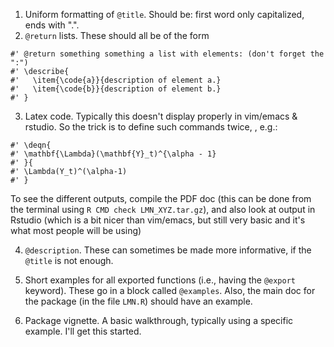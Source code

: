 1.  Uniform formatting of `@title`.  Should be: first word only capitalized, ends with ".".
2.  `@return` lists.  These should all be of the form
```{r}
#' @return something something a list with elements: (don't forget the ":")
#' \describe{
#'   \item{\code{a}}{description of element a.}
#'   \item{\code{b}}{description of element b.}
#' }
```

3.  Latex code.  Typically this doesn't display properly in vim/emacs & rstudio.  So the trick is to define such commands twice, , e.g.:

```{r}
#' \deqn{
#' \mathbf{\Lambda}(\mathbf{Y}_t)^{\alpha - 1}
#' }{
#' \Lambda(Y_t)^(\alpha-1)
#' }
```
To see the different outputs, compile the PDF doc (this can be done from the terminal using `R CMD check LMN_XYZ.tar.gz`), and also look at output in Rstudio (which is a bit nicer than vim/emacs, but still very basic and it's what most people will be using)

4.  `@description`.  These can sometimes be made more informative, if the `@title` is not enough.

5.  Short examples for all exported functions (i.e., having the `@export` keyword).  These go in a block called `@examples`.  Also, the main doc for the package (in the file `LMN.R`) should have an example.

6.  Package vignette.  A basic walkthrough, typically using a specific example.  I'll get this started.
